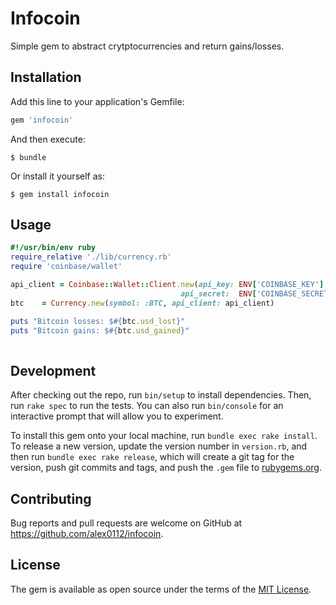 # Infocoin

Simple gem to abstract crytptocurrencies and return gains/losses.

## Installation

Add this line to your application's Gemfile:

```ruby
gem 'infocoin'
```

And then execute:

    $ bundle

Or install it yourself as:

    $ gem install infocoin

## Usage

```ruby
#!/usr/bin/env ruby
require_relative './lib/currency.rb'
require 'coinbase/wallet'

api_client = Coinbase::Wallet::Client.new(api_key: ENV['COINBASE_KEY'],
                                      api_secret:  ENV['COINBASE_SECRET'])
btc    = Currency.new(symbol: :BTC, api_client: api_client)

puts "Bitcoin losses: $#{btc.usd_lost}"
puts "Bitcoin gains: $#{btc.usd_gained}"
    
```

## Development

After checking out the repo, run `bin/setup` to install dependencies. Then, run `rake spec` to run the tests. You can also run `bin/console` for an interactive prompt that will allow you to experiment.

To install this gem onto your local machine, run `bundle exec rake install`. To release a new version, update the version number in `version.rb`, and then run `bundle exec rake release`, which will create a git tag for the version, push git commits and tags, and push the `.gem` file to [rubygems.org](https://rubygems.org).

## Contributing

Bug reports and pull requests are welcome on GitHub at https://github.com/alex0112/infocoin.

## License

The gem is available as open source under the terms of the [MIT License](https://opensource.org/licenses/MIT).
